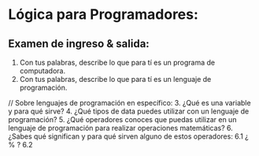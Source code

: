 Lógica para Programadores: 
=========================


Examen de ingreso & salida: 
---------------------------



1. Con tus palabras, describe lo que para tí es un programa de computadora. 
2. Con tus palabras, describe lo que para tí es un lenguaje de programación. 


// Sobre lenguajes de programación en específico: 
3. ¿Qué es una variable y para qué sirve? 
4. ¿Qué tipos de data puedes utilizar con un lenguaje de programación? 
5. ¿Qué operadores conoces que puedas utilizar en un lenguaje de programación para realizar operaciones matemáticas? 
6. ¿Sabes qué significan y para qué sirven alguno de estos operadores: 
  6.1 ¿ % ?
  6.2
